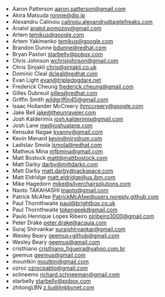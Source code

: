 * Aaron Patterson <aaron.patterson@gmail.com>
* Akira Matsuda <ronnie@dio.jp>
* Alexandru Calinoiu <calinoiu.alexandru@agilefreaks.com>
* Anatol <anatol.pomozov@gmail.com>
* Artem <temikus@google.com>
* Artem Yakimenko <temikus@google.com>
* Brandon Dunne <bdunne@redhat.com>
* Bryan Paxton <starbelly@pobox.com>
* Chris Johnson <wchrisjohnson@gmail.com>
* Chris Sinjakli <chris@sinjakli.co.uk>
* Dominic Cleal <dcleal@redhat.com>
* Evan Light <evan@tripledogdare.net>
* Frederick Cheung <frederick.cheung@gmail.com>
* Gilles Dubreuil <gilles@redhat.com>
* Griffin Smith <wildgriffin45@gmail.com>
* Isaac Hollander McCreery <ihmccreery@google.com>
* Jake Bell <jake@theunraveler.com>
* Josh Kalderimis <josh.kalderimis@gmail.com>
* Josh Lane <me@joshualane.com>
* Kensuke Nagae <kyanny@gmail.com>
* Kevin Menard <kevin@nirvdrum.com>
* Ladislav Smola <lsmola@redhat.com>
* Matheus Mina <mfbmina@gmail.com>
* Matt Bostock <matt@mattbostock.com>
* Matt Darby <darby@mittdarko.com>
* Matt Darby <matt.darby@rackspace.com>
* Matt Eldridge <matt.eldridge@us.ibm.com>
* Mike Hagedorn <mike@silverchairsolutions.com>
* Naoto TAKAHASHI <tnaoto@gmail.com>
* Patrick McAfee <PatrickMcAfee@users.noreply.github.com>
* Paul Thornthwaite <paul@brightbox.co.uk>
* Paul Thornthwaite <tokengeek@gmail.com>
* Paulo Henrique Lopes Ribeiro <plribeiro3000@gmail.com>
* Peter Drake <peter.drake@acquia.com>
* Suraj Shirvankar <surajshirvankar@gmail.com>
* Wesley Beary <geemus+github@gmail.com>
* Wesley Beary <geemus@gmail.com>
* cristhiano <cristhiano_figueira@yahoo.com.br>
* geemus <geemus@gmail.com>
* mountkin <moutkin@gmail.com>
* ozroc <ozrocpablo@gmail.com>
* schneems <richard.schneeman@gmail.com>
* starbelly <starbelly@pobox.com>
* zhitongLBN <z.liu@linkbynet.com>